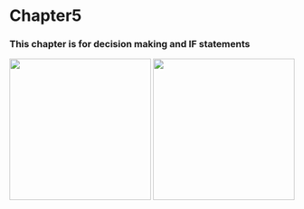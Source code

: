 # Chapter5
<h3>This chapter is for decision making and IF statements</h3>
<img src="Capture.PNG" height="250" width="250" "alt="flow chart for age program">
<img src="Capture2.0.PNG" height="250 width="250" "alt="flow chart for tacos essay">
